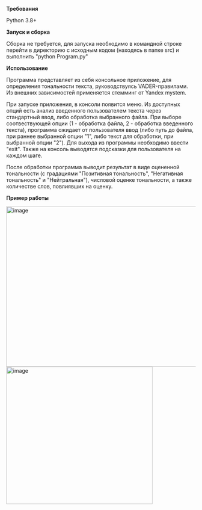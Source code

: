 **Требования**

Python 3.8+

**Запуск и сборка**

Сборка не требуется, для запуска необходимо в командной строке перейти в директорию с исходным кодом (находясь в папке src) и выполнить "python Program.py"

**Использование**

Программа представляет из себя консольное приложение, для определения тональности текста, руководствуясь VADER-правилами. Из внешних зависимостей применяется стемминг от Yandex mystem.

При запуске приложения, в консоли появится меню. Из доступных опций есть анализ введенного пользователем текста через стандартный ввод, либо обработка выбранного файла. При выборе соотвествующей опции (1 - обработка файла, 2 - обработка введенного текста), программа ожидает от пользователя ввод (либо путь до файла, при раннее выбранной опции "1", либо текст для обработки, при выбранной опции "2"). Для выхода из программы необходимо ввести "exit". Также на консоль выводятся подсказки для пользователя на каждом шаге.


После обработки программа выводит результат в виде оцененной тональности (с градациями "Позитивная тональность", "Негативная тональность" и "Нейтральная"), числовой оценке тональности, а также количестве слов, повлиявших на оценку.

**Пример работы**

<img width="529" height="426" alt="image" src="https://github.com/user-attachments/assets/aed8cb64-b8fc-4d25-8cde-b7035a7e8adc" />
<img width="389" height="365" alt="image" src="https://github.com/user-attachments/assets/6b9da77e-147d-491a-b068-47ab346d5eb6" />

